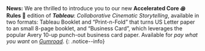 **News:** We are thrilled to introduce you to our new **Accelerated Core ꩜ Rules 📜** edition of _**Tableau**_: _Collaborative Cinematic Storytelling_, available in two formats: Tableau Booklet and “Print-n-Fold” that turns US Letter paper to an small 8-page booklet, and “Business Card”, which leverages the popular Avery 10-up punch-out business card paper. Available for _pay what you want_ on [_Gumroad_](https://dyvershands.gumroad.com/l/tableau-accelerated).
{: .notice--info}

